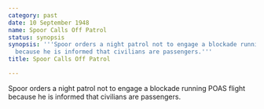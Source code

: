 ```yaml
---
category: past
date: 10 September 1948
name: Spoor Calls Off Patrol
status: synopsis
synopsis: '''Spoor orders a night patrol not to engage a blockade running POAS flight
  because he is informed that civilians are passengers.'''
title: Spoor Calls Off Patrol

---
```






Spoor orders a night patrol not to engage a
blockade running POAS flight because he is informed that civilians are passengers.
